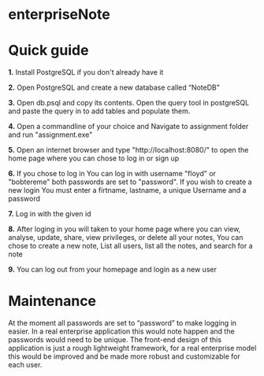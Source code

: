# enterpriseNote
# Quick guide
**1.** Install PostgreSQL if you don't already have it

**2.** Open PostgreSQL and create a new database called “NoteDB”

**3.** Open db.psql and copy its contents. Open the query tool in postgreSQL and paste the query in to add tables and populate them.

**4.** Open a commandline of your choice and Navigate to assignment folder and run "assignment.exe"

**5.** Open an internet browser and type "http://localhost:8080/" to open the home page where you can chose to log in or sign up

**6.** If you chose to log in You can log in with username "floyd" or "bobtereme" both passwords are set to "password". If you wish to create a new login You must enter a firtname, lastname, a unique Username and a password

**7.** Log in with the given id

**8.** After loging in you will taken to your home page where you can view, analyse, update, share, view privileges, or delete all your notes, You can chose to create a new note, List all users, list all the notes, and search for a note

**9.** You can log out from your homepage and login as a new user
# Maintenance
At the moment all passwords are set to “password” to make logging in easier. In a real enterprise application this would note happen and the passwords would need to be unique.
The front-end design of this application is just a rough lightweight framework, for a real enterprise model this would be improved and be made more robust and customizable for each user.
